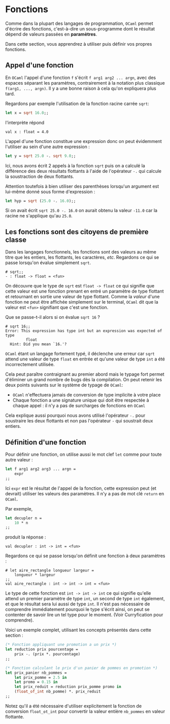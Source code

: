 # Fonctions

Comme dans la plupart des langages de programmation, `OCaml` permet d'écrire des fonctions, c'est-à-dire un sous-programme dont le résultat dépend de valeurs passées en **paramètres**.

Dans cette section, vous apprendrez à utiliser puis définir vos propres fonctions.

## Appel d'une fonction

En `OCaml` l'appel d'une fonction `f` s'écrit `f arg1 arg2 ... argn`, avec des espaces séparant les paramètres, contrairement à la notation plus classique `f(arg1, ..., argn)`. Il y a une bonne raison à cela qu'on expliquera plus tard.

Regardons par exemple l'utilisation de la fonction racine carrée `sqrt`:
```ocaml
let x = sqrt 16.0;;
```
l'interprète répond
```
val x : float = 4.0
```

L'appel d'une fonction constitue une expression donc on peut évidemment l'utiliser au sein d'une autre expression :
```ocaml
let y = sqrt 25.0 -. sqrt 9.0;;
```
Ici, nous avons écrit 2 appels à la fonction `sqrt` puis on a calculé la différence des deux résultats flottants à l'aide de l'opérateur `-.` qui calcule la soustraction de deux flottants.

Attention toutefois à bien utiliser des parenthèses lorsqu'un argument est lui-même donné sous forme d'expression :
```ocaml
let hyp = sqrt (25.0 -. 16.0);;
```
Si on avait écrit `sqrt 25.0 -. 16.0` on aurait obtenu la valeur `-11.0` car la racine ne s'applique qu'au `25.0`.

## Les fonctions sont des citoyens de première classe

Dans les langages fonctionnels, les fonctions sont des valeurs au même titre que les entiers, les flottants, les caractères, *etc*. Regardons ce qui se passe lorsqu'on évalue simplement `sqrt`.

```
# sqrt;;
- : float -> float = <fun>
```

On découvre que le type de `sqrt` est `float -> float` ce qui signifie que cette valeur est une fonction prenant en entré un paramètre de type flottant et retournant en sortie une valeur de type flottant. Comme la *valeur* d'une fonction ne peut être affichée simplement sur le terminal, `OCaml` dit que la valeur est `<fun>` signifiant que c'est une fonction.

Que se passe-t-il alors si on évalue `sqrt 16` ?
```
# sqrt 16;;
Error: This expression has type int but an expression was expected of type
         float
  Hint: Did you mean `16.'?
```
`OCaml` étant un langage fortement typé, il déclenche une erreur car `sqrt` attend une valeur de type `float` en entrée et qu'une valeur de type `int` a été incorrectement utilisée.

Cela peut paraître contraignant au premier abord mais le typage fort permet d'éliminer un grand nombre de bugs dès la compilation. On peut retenir les deux points suivants sur le système de typage de `OCaml`:
- `OCaml` n'effectuera jamais de conversion de type implicite à votre place
- Chaque fonction a une signature unique qui doit être respectée à chaque appel : il n'y a pas de surcharges de fonctions en `OCaml`

Cela explique aussi pourquoi nous avons utilisé l'opérateur `-.` pour soustraire les deux flottants et non pas l'opérateur `-` qui soustrait deux entiers.

## Définition d'une fonction

Pour définir une fonction, on utilise aussi le mot clef `let` comme pour toute autre valeur :
```ocaml
let f arg1 arg2 arg3 ... argn =
    expr
;;
```
Ici `expr` est le résultat de l'appel de la fonction, cette expression peut (et devrait) utiliser les valeurs des paramètres. Il n'y a pas de mot clé `return` en `OCaml`.

Par exemple,
```ocaml
let decupler n =
    10 * n
;;
```
produit la réponse :
```
val decupler : int -> int = <fun>
```

Regardons ce qui se passe lorsqu'on définit une fonction à deux paramètres :
```
# let aire_rectangle longueur largeur =
    longueur * largeur
;;
val aire_rectangle : int -> int -> int = <fun>
```

Le type de cette fonction est `int -> int -> int` ce qui signifie qu'elle attend un premier paramètre de type `int`, un second de type `int` également, et que le résultat sera lui aussi de type `int`. Il n'est pas nécessaire de comprendre immédiatement pourquoi le type s'écrit ainsi, on peut se contenter de savoir lire un tel type pour le moment. (Voir Curryfication pour comprendre).

Voici un exemple complet, utilisant les concepts présentés dans cette section :
```ocaml
(* Fonction appliquant une promotion a un prix *)
let reduction prix pourcentage =
    prix -. (prix *. pourcentage)
;;

(* Fonction calculant le prix d'un panier de pommes en promotion *)
let prix_panier nb_pommes =
    let prix_pomme = 2.5 in
    let promo = 0.15 in
    let prix_reduit = reduction prix_pomme promo in
    (float_of_int nb_pomme) *. prix_reduit
;;
```
Notez qu'il a été nécessaire d'utiliser explicitement la fonction de conversion `float_ot_int` pour convertir la valeur entière `nb_pommes` en valeur flottante.
 
